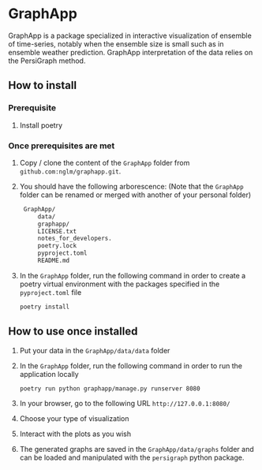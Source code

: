 GraphApp
===============================================================================

GraphApp is a package specialized in interactive visualization of ensemble of time-series, notably when the ensemble size is small such as in ensemble weather prediction. GraphApp interpretation of the data relies on the PersiGraph method.

How to install
-------------------------------------------------------------------------------

### Prerequisite

1. Install poetry

### Once prerequisites are met

1. Copy / clone the content of the `GraphApp` folder from `github.com:nglm/graphapp.git`.
2. You should have the following arborescence: (Note that the  `GraphApp` folder can be renamed or merged with another of your personal folder)

   ```txt
    GraphApp/
        data/
        graphapp/
        LICENSE.txt
        notes_for_developers.
        poetry.lock
        pyproject.toml
        README.md
   ```

3. In the `GraphApp` folder, run the following command in order to create a poetry virtual environment with the packages specified in the `pyproject.toml` file

   ```bash
   poetry install
   ```

How to use once installed
-------------------------------------------------------------------------------

1. Put your data in the `GraphApp/data/data` folder
2. In the `GraphApp` folder, run the following command in order to run the application locally

    ```bash
    poetry run python graphapp/manage.py runserver 8080
    ```

3. In your browser, go to the following URL `http://127.0.0.1:8080/`
4. Choose your type of visualization
5. Interact with the plots as you wish
6. The generated graphs are saved in the `GraphApp/data/graphs` folder and can be loaded and manipulated with the `persigraph` python package.

